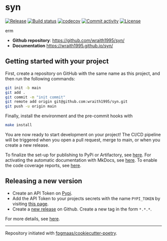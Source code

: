 # syn

[![Release](https://img.shields.io/github/v/release/wraith1995/syn)](https://img.shields.io/github/v/release/wraith1995/syn)
[![Build status](https://img.shields.io/github/actions/workflow/status/wraith1995/syn/main.yml?branch=main)](https://github.com/wraith1995/syn/actions/workflows/main.yml?query=branch%3Amain)
[![codecov](https://codecov.io/gh/wraith1995/syn/branch/main/graph/badge.svg)](https://codecov.io/gh/wraith1995/syn)
[![Commit activity](https://img.shields.io/github/commit-activity/m/wraith1995/syn)](https://img.shields.io/github/commit-activity/m/wraith1995/syn)
[![License](https://img.shields.io/github/license/wraith1995/syn)](https://img.shields.io/github/license/wraith1995/syn)

erm

- **Github repository**: <https://github.com/wraith1995/syn/>
- **Documentation** <https://wraith1995.github.io/syn/>

## Getting started with your project

First, create a repository on GitHub with the same name as this project, and then run the following commands:

``` bash
git init -b main
git add .
git commit -m "init commit"
git remote add origin git@github.com:wraith1995/syn.git
git push -u origin main
```

Finally, install the environment and the pre-commit hooks with 

```bash
make install
```

You are now ready to start development on your project! The CI/CD
pipeline will be triggered when you open a pull request, merge to main,
or when you create a new release.

To finalize the set-up for publishing to PyPi or Artifactory, see
[here](https://fpgmaas.github.io/cookiecutter-poetry/features/publishing/#set-up-for-pypi).
For activating the automatic documentation with MkDocs, see
[here](https://fpgmaas.github.io/cookiecutter-poetry/features/mkdocs/#enabling-the-documentation-on-github).
To enable the code coverage reports, see [here](https://fpgmaas.github.io/cookiecutter-poetry/features/codecov/).

## Releasing a new version

- Create an API Token on [Pypi](https://pypi.org/).
- Add the API Token to your projects secrets with the name `PYPI_TOKEN` by visiting 
[this page](https://github.com/wraith1995/syn/settings/secrets/actions/new).
- Create a [new release](https://github.com/wraith1995/syn/releases/new) on Github. 
Create a new tag in the form ``*.*.*``.

For more details, see [here](https://fpgmaas.github.io/cookiecutter-poetry/features/cicd/#how-to-trigger-a-release).

---

Repository initiated with [fpgmaas/cookiecutter-poetry](https://github.com/fpgmaas/cookiecutter-poetry).